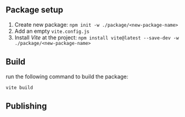 ## Package setup

1) Create new package: `npm init -w ./package/<new-package-name>`
2) Add an empty `vite.config.js`
3) Install _Vite_ at the project: `npm install vite@latest --save-dev -w ./package/<new-package-name>`

## Build 
run  the following command to build the package:

`vite build`



## Publishing
